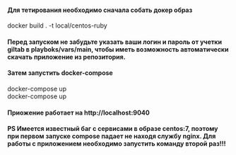 #### Для тетирования необходимо сначала собать докер образ 
docker build . -t local/centos-ruby  
#### Перед запуском не забудьте указать ваши логин и пароль от учетки giltab в playboks/vars/main, чтобы иметь возможность автоматически скачать приложение из репозитория.
#### Затем запустить docker-compose 
docker-compose up  
docker-compose up    
#### Приожение работает на http://localhost:9040
#### PS Имеется известный баг с сервисами в образе centos:7, поэтому при первом запуске compose падает не находя службу nginx. Для работы с приложением необходимо запустить команду второй раз!!!

